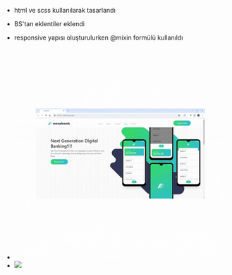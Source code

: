 - html ve scss kullanılarak tasarlandı

- BS'tan eklentiler eklendi

- responsive yapısı oluşturulurken @mixin formülü kullanıldı

- <img src="easybank-max.size.gif">

- <img src="easybank-min.size.gif">
